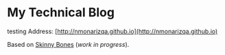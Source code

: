 # My Technical Blog
testing
Address: [http://nmonarizqa.github.io](http://nmonarizqa.github.io)

Based on [Skinny Bones](http://mmistakes.github.io/skinny-bones-jekyll/) (*work in progress*).
